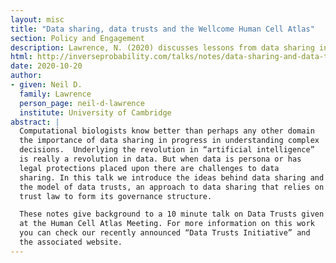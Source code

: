 ```yaml
---
layout: misc
title: "Data sharing, data trusts and the Wellcome Human Cell Atlas"
section: Policy and Engagement
description: Lawrence, N. (2020) discusses lessons from data sharing in computational biology, exploring how data trusts can help address a new wave of data governance challenges. 
html: http://inverseprobability.com/talks/notes/data-sharing-and-data-trusts.html
date: 2020-10-20
author:
- given: Neil D.
  family: Lawrence
  person_page: neil-d-lawrence
  institute: University of Cambridge
abstract: |
  Computational biologists know better than perhaps any other domain
  the importance of data sharing in progress in understanding complex
  decisions.  Underlying the revolution in “artificial intelligence”
  is really a revolution in data. But when data is persona or has
  legal protections placed upon there are challenges to data
  sharing. In this talk we introduce the ideas behind data sharing and
  the model of data trusts, an approach to data sharing that relies on
  trust law to form its governance structure.

  These notes give background to a 10 minute talk on Data Trusts given
  at the Human Cell Atlas Meeting. For more information on this work
  you can check our recently announced “Data Trusts Initiative” and
  the associated website.
---
```

